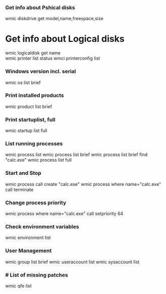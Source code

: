 ### Get info about Pshical disks

wmic diskdrive get model,name,freespace,size        

# Get info about Logical disks

wmic logicaldisk get name                           
wmic printer list status
wmci printerconfig list

### Windows version incl. serial

wmic os list brief  

### Print installed products

wmic product list brief                  

### Print startuplist, full

wmic startup list full

### List running processes

wmic process list
wmic process list brief
wmic process list brief find "calc.exe"
wmic process list full

### Start and Stop

wmic process call create "calc.exe"
wmic process where name="calc.exe" call terminate

### Change process priority

wmic process where name="calc.exe" call setpriority 64

### Check environment variables

wmic environment list

### User Management

wmic group list brief
wmic useraccount list
wmic sysaccount list

### # List of missing patches

wmic qfe list   